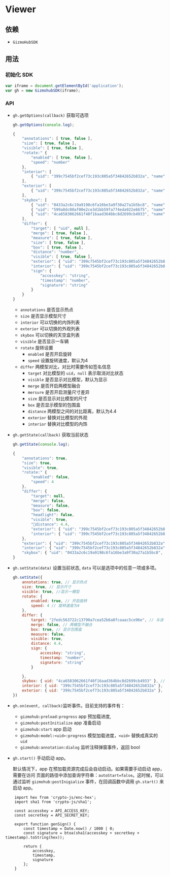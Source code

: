 # Viewer

## 依赖

- `GizmoHubSDK`


## 用法

### 初始化 SDK

```js
var iframe = document.getElementById('application');
var gh = new GizmohubSDK(iframe);
```

### API

- `gh.getOptions(callback)` 获取可选项

    ```js
    gh.getOptions(console.log);

    {
        "annotations": [ true, false ],
        "size": [ true, false ],
        "visible": [ true, false ],
        "rotate:" {
            "enabled": [ true, false ],
            "speed": "number"
        },
        "interior": [
            { "uid": "399c7545bf2cef73c193c805a5f34842652b832a", "name": "默认" }
        ],
        "exterior": [
            { "uid": "399c7545bf2cef73c193c805a5f34842652b832a", "name": "默认" }
        ],
        "skybox": [
            { "uid": "0433a2c6c19a9198c6fa16be3a9f30a27a1b5bc8", "name": "展厅" },
            { "uid": "599a8dc00af00e2ce3d1bb59fa774eda922e6675", "name": "停机坪" },
            { "uid": "4ca6583062661f40f16aad364bbc8d2699cb4933", "name": "废弃船厂" }
        ],
        "differ": {
            "target": [ "uid", null ],
            "merge": [ true, false ],
            "measure": [ true, false ],
            "size": [ true, false ],
            "box": [ true, false ],
            "distance": "number",
            "visible": [ true, false ],
            "exterior": { "uid": "399c7545bf2cef73c193c805a5f34842652b832a", "name": "默认" },
            "interior": { "uid": "399c7545bf2cef73c193c805a5f34842652b832a", "name": "默认" },
            "sign": {
                "accesskey": "string",
                "timestamp": "number",
                "signature": "string"
            }
        }
    }
    ```

    - `annotations` 是否显示热点
    - `size` 是否显示模型尺寸
    - `interior` 可以切换的内饰列表
    - `exterior` 可以切换的外观列表
    - `skybox` 可以切换的天空盒列表
    - `visible` 是否显示一车辆
    - `rotate` 旋转设置
        - `enabled` 是否开启旋转
        - `speed` 设置旋转速度，默认为4
    - `differ` 两模型对比，对比时需要传如签名信息
        - `target` 对比模型的 `uid`，`null` 表示取消对比状态
        - `visible` 是否显示对比模型，默认为显示
        - `merge` 是否开启两模型融合
        - `mersure` 是否开启测量尺寸差异
        - `size` 是否显示对比模型的尺寸
        - `box` 是否显示模型的包围盒
        - `distance` 两模型之间的对比距离，默认为4.4
        - `exterior` 替换对比模型的外观
        - `interior` 替换对比模型的内饰


- `gh.getState(callback)` 获取当前状态

    ```js
    gh.getState(console.log);

    {
        "annotations": true,
        "size": true,
        "visible": true,
        "rotate:" {
            "enabled": false,
            "speed": 4
        },
        "differ": {
            "target": null,
            "merge": false,
            "measure": false,
            "box": false,
            "headlight": false,
            "visible": true,
            "distance": 4.4,
            "exterior": { "uid": "399c7545bf2cef73c193c805a5f34842652b832a", "name": "默认" },
            "interior": { "uid": "399c7545bf2cef73c193c805a5f34842652b832a", "name": "默认" }
        },
        "exterior": { "uid": "399c7545bf2cef73c193c805a5f34842652b832a", "name": "默认" },
        "interior": { "uid": "399c7545bf2cef73c193c805a5f34842652b832a", "name": "默认" },
        "skybox": { "uid": "0433a2c6c19a9198c6fa16be3a9f30a27a1b5bc8", "name": "展厅" },
    }
    ```


- `gh.setState(data)` 设置当前状态, `data` 可以是选项中的任意一项或多项。

    ```js
    gh.setState({
        annotations: true, // 显示热点
        size: true, // 显示尺寸
        visible: true, //显示一模型
        rotate: {
            enabled: true, // 开启旋转
            speed: 4 // 旋转速度为4
        },
        differ: {
            target: "2fedc563722c13790a7cea52b6a8fcaaac5ce96e", // 与该 uid 的模型进行对比
            merge: false, // 两模型不融合
            box: true, // 显示包围盒
            measure: false,
            visible: true,
            distance: 4.4,
            sign: {
                accesskey: "string",
                timestamp: "number",
                signature: "string"
            }

        },
        skybox: { uid: "4ca6583062661f40f16aad364bbc8d2699cb4933" }, // 切换天空盒
        interior: { uid: "399c7545bf2cef73c193c805a5f34842652b832a" }, // 更换内饰的uid
        exterior: { uid: "399c7545bf2cef73c193c805a5f34842652b832a" }, // 更换外观的uid
    })
    ```


- `gh.on(event, callback)`监听事件。目前支持的事件有：
  - `gizmohub:preload:progress` app 预加载进度,
  - `gizmohub:postInitialize` app 准备启动
  - `gizmohub:start` app 启动
  - `gizmohub:model:<uid>:progress` 模型加载进度，`<uid>` 替换成真实的 `uid`
  - `gizmohub:annotation:dialog` 监听注释弹窗事件，返回 bool

- `gh.start()` 手动启动 app。

  默认情况下，app 在预加载资源完成后会自动启动。如果需要手动启动 app，需要在访问
  页面的路径中添加查询字符串：`autoStart=false`。这时候，可以通过监听
  `gizmohub:postInigialize` 事件，在回调函数中调用 `gh.start()` 来启动 app。

```
    import hex from 'crypto-js/enc-hex';
    import sha1 from 'crypto-js/sha1';

    const accesskey = API_ACCESS_KEY;
    const secretkey = API_SECRET_KEY;

    export function genSign() {
        const timestamp = Date.now() / 1000 | 0;
        const signature = btoa(sha1(accesskey + secretkey + timestamp).toString(hex));

        return {
            accesskey,
            timestamp,
            signature
        };
    }
```